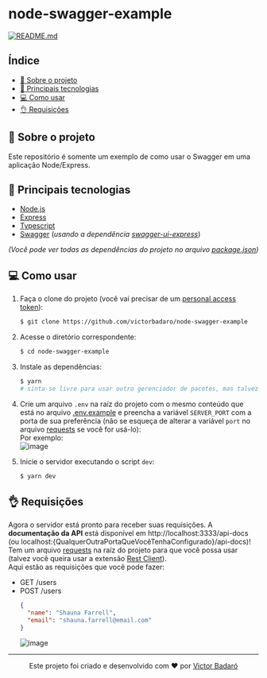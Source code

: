 # node-swagger-example

[![README.md](https://img.shields.io/badge/-Read%20in%20English-brightgreen?style=for-the-badge)](./README.md)

## Índice

- [🧾 Sobre o projeto](#-sobre-o-projeto)
- [🚀 Principais tecnologias](#-principais-tecnologias)
- [💻 Como usar](#-como-usar)
- [👌 Requisições](#-requisições)

## 🧾 Sobre o projeto

Este repositório é somente um exemplo de como usar o Swagger em uma aplicação Node/Express.

## 🚀 Principais tecnologias

- [Node.js](https://nodejs.org/)
- [Express](https://expressjs.com/)
- [Typescript](https://www.typescriptlang.org/)
- [Swagger](https://swagger.io/) (_usando a dependência [swagger-ui-express](https://github.com/scottie1984/swagger-ui-express)_)

_(Você pode ver todas as dependências do projeto no arquivo [package.json](./package.json))_

## 💻 Como usar

1. Faça o clone do projeto (você vai precisar de um [personal access token](https://docs.github.com/pt/get-started/getting-started-with-git/about-remote-repositories#cloning-with-https-urls)):

   ```bash
   $ git clone https://github.com/victorbadaro/node-swagger-example
   ```

2. Acesse o diretório correspondente:

   ```bash
   $ cd node-swagger-example
   ```

3. Instale as dependências:

   ```bash
   $ yarn
   # sinta-se livre para usar outro gerenciador de pacotes, mas talvez você queira usar o yarn uma vez que já existe um arquivo yarn.lock na raíz do projeto
   ```

4. Crie um arquivo `.env` na raíz do projeto com o mesmo conteúdo que está no arquivo [.env.example](./.env.example) e preencha a variável `SERVER_PORT` com a porta de sua preferência (não se esqueça de alterar a variável `port` no arquivo [requests](./requests.http) se você for usá-lo):<br />
   Por exemplo:<br />
   ![image](https://github.com/victorbadaro/node-swagger-example/assets/9096344/a1602e7a-e0be-4ba0-b383-02b7230d3eae)

5. Inicie o servidor executando o script `dev`:
   ```bash
   $ yarn dev
   ```

## 👌 Requisições

Agora o servidor está pronto para receber suas requisições. A **documentação da API** está disponível em http://localhost:3333/api-docs (ou localhost:{QualquerOutraPortaQueVocêTenhaConfigurado}/api-docs)! Tem um arquivo [requests](./requests.http) na raíz do projeto para que você possa usar (talvez você queira usar a extensão [Rest Client](https://marketplace.visualstudio.com/items?itemName=humao.rest-client)).<br />
Aqui estão as requisições que você pode fazer:

- GET /users
- POST /users
  ```json
  {
  	"name": "Shauna Farrell",
  	"email": "shauna.farrell@email.com"
  }
  ```
  ![image](https://github.com/victorbadaro/node-swagger-example/assets/9096344/47694078-8ba2-4d7d-a488-714b35bde713)

---

<p align="center">Este projeto foi criado e desenvolvido com ❤ por <a href="https://github.com/victorbadaro">Victor Badaró</a></p>
